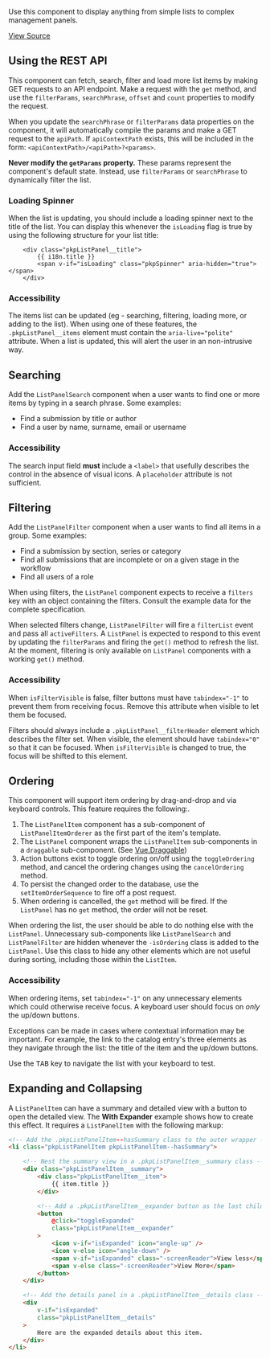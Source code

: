 
Use this component to display anything from simple lists to complex management panels.

[View Source](https://github.com/NateWr/pkp-lib/blob/i2163_js_with_api/js/controllers/list/ListPanel.vue)

## <a name="rest-api"></a>Using the REST API

This component can fetch, search, filter and load more list items by making GET requests to an API endpoint. Make a request with the `get` method, and use the `filterParams`, `searchPhrase`, `offset` and `count` properties to modify the request.

When you update the `searchPhrase` or `filterParams` data properties on the component, it will automatically compile the params and make a GET request to the `apiPath`. If `apiContextPath` exists, this will be included in the form: `<apiContextPath>/<apiPath>?<params>`.

**Never modify the `getParams` property.** These params represent the component's default state. Instead, use `filterParams` or `searchPhrase` to dynamically filter the list.

### Loading Spinner

When the list is updating, you should include a loading spinner next to the title of the list. You can display this whenever the `isLoading` flag is true by using the following structure for your list title:

```
	<div class="pkpListPanel__title">
		{{ i18n.title }}
		<span v-if="isLoading" class="pkpSpinner" aria-hidden="true"></span>
	</div>
```

### Accessibility

The items list can be updated (eg - searching, filtering, loading more, or adding to the list). When using one of these features, the `.pkpListPanel__items` element must contain the `aria-live="polite"` attribute. When a list is updated, this will alert the user in an non-intrusive way.

## Searching

Add the `ListPanelSearch` component when a user wants to find one or more items by typing in a search phrase. Some examples:

- Find a submission by title or author
- Find a user by name, surname, email or username

### Accessibility

The search input field **must** include a `<label>` that usefully describes the control in the absence of visual icons. A `placeholder` attribute is not sufficient.

## Filtering

Add the `ListPanelFilter` component when a user wants to find all items in a group. Some examples:

- Find a submission by section, series or category
- Find all submissions that are incomplete or on a given stage in the workflow
- Find all users of a role

When using filters, the `ListPanel` component expects to receive a `filters` key with an object containing the filters. Consult the example data for the complete specification.

When selected filters change, `ListPanelFilter` will fire a `filterList` event and pass all `activeFilters`. A `ListPanel` is expected to respond to this event by updating the `filterParams` and firing the `get()` method to refresh the list. At the moment, filtering is only available on `ListPanel` components with a working `get()` method.

### Accessibility

When `isFilterVisible` is false, filter buttons must have `tabindex="-1"` to prevent them from receiving focus. Remove this attribute when visible to let them be focused.

Filters should always include a `.pkpListPanel__filterHeader` element which describes the filter set. When visible, the element should have `tabindex="0"` so that it can be focused. When `isFilterVisible` is changed to true, the focus will be shifted to this element.

## Ordering

This component will support item ordering by drag-and-drop and via keyboard controls. This feature requires the following:.

1. The `ListPanelItem` component has a sub-component of `ListPanelItemOrderer` as the first part of the item's template.
2. The `ListPanel` component wraps the `ListPanelItem` sub-components in a `draggable` sub-component. (See [Vue.Draggable](https://github.com/SortableJS/Vue.Draggable))
3. Action buttons exist to toggle ordering on/off using the `toggleOrdering` method, and cancel the ordering changes using the `cancelOrdering` method.
4. To persist the changed order to the database, use the `setItemOrderSequence` to fire off a post request.
5. When ordering is cancelled, the `get` method will be fired. If the `ListPanel` has no `get` method, the order will not be reset.

When ordering the list, the user should be able to do nothing else with the `ListPanel`. Unnecessary sub-components like `ListPanelSearch` and `ListPanelFilter` are hidden whenever the `-isOrdering` class is added to the `ListPanel`. Use this class to hide any other elements which are not useful during sorting, including those within the `ListItem`.

### Accessibility

When ordering items, set `tabindex="-1"` on any unnecessary elements which could otherwise receive focus. A keyboard user should focus on *only* the up/down buttons.

Exceptions can be made in cases where contextual information may be important. For example, the link to the catalog entry's three elements as they navigate through the list: the title of the item and the up/down buttons.

Use the <kbd>TAB</kbd> key to navigate the list with your keyboard to test.

## Expanding and Collapsing

A `ListPanelItem` can have a summary and detailed view with a button to open the detailed view. The **With Expander** example shows how to create this effect. It requires a `ListPanelItem` with the following markup:

```html
<!-- Add the .pkpListPanelItem--hasSummary class to the outer wrapper -->
<li class="pkpListPanelItem pkpListPanelItem--hasSummary">

	<!-- Nest the summary view in a .pkpListPanelItem__summary class -->
	<div class="pkpListPanelItem__summary">
		<div class="pkpListPanelItem__item">
			{{ item.title }}
		</div>

		<!-- Add a .pkpListPanelItem__expander button as the last child of the summary -->
		<button
			@click="toggleExpanded"
			class="pkpListPanelItem__expander"
		>
			<icon v-if="isExpanded" icon="angle-up" />
			<icon v-else icon="angle-down" />
			<span v-if="isExpanded" class="-screenReader">View less</span>
			<span v-else class="-screenReader">View More</span>
		</button>
	</div>

	<!-- Add the details panel in a .pkpListPanelItem__details class -->
	<div
		v-if="isExpanded"
		class="pkpListPanelItem__details"
	>
		Here are the expanded details about this item.
	</div>
</li>
```

